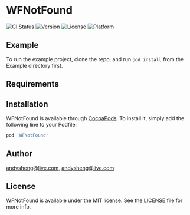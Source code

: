# WFNotFound

[![CI Status](http://img.shields.io/travis/andysheng@live.com/WFNotFound.svg?style=flat)](https://travis-ci.org/andysheng@live.com/WFNotFound)
[![Version](https://img.shields.io/cocoapods/v/WFNotFound.svg?style=flat)](http://cocoapods.org/pods/WFNotFound)
[![License](https://img.shields.io/cocoapods/l/WFNotFound.svg?style=flat)](http://cocoapods.org/pods/WFNotFound)
[![Platform](https://img.shields.io/cocoapods/p/WFNotFound.svg?style=flat)](http://cocoapods.org/pods/WFNotFound)

## Example

To run the example project, clone the repo, and run `pod install` from the Example directory first.

## Requirements

## Installation

WFNotFound is available through [CocoaPods](http://cocoapods.org). To install
it, simply add the following line to your Podfile:

```ruby
pod 'WFNotFound'
```

## Author

andysheng@live.com, andysheng@live.com

## License

WFNotFound is available under the MIT license. See the LICENSE file for more info.
